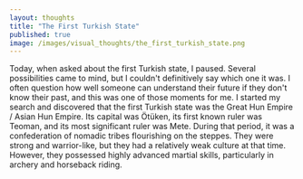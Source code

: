 ```yaml
---
layout: thoughts
title: "The First Turkish State"
published: true
image: /images/visual_thoughts/the_first_turkish_state.png
---
```


Today, when asked about the first Turkish state, I paused. Several possibilities came to mind, but I couldn't definitively say which one it was. I often question how well someone can understand their future if they don't know their past, and this was one of those moments for me. I started my search and discovered that the first Turkish state was the Great Hun Empire / Asian Hun Empire. Its capital was Ötüken, its first known ruler was Teoman, and its most significant ruler was Mete. During that period, it was a confederation of nomadic tribes flourishing on the steppes. They were strong and warrior-like, but they had a relatively weak culture at that time. However, they possessed highly advanced martial skills, particularly in archery and horseback riding.